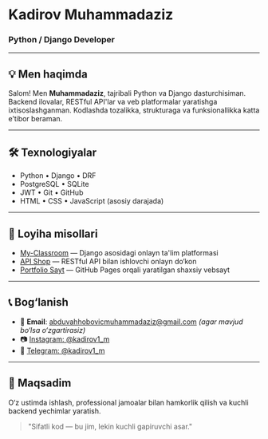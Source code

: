 # Kadirov Muhammadaziz

### Python / Django Developer

---

## 💡 Men haqimda

Salom! Men **Muhammadaziz**, tajribali Python va Django dasturchisiman. Backend ilovalar, RESTful API'lar va veb platformalar yaratishga ixtisoslashganman. Kodlashda tozalikka, strukturaga va funksionallikka katta e’tibor beraman.

---

## 🛠 Texnologiyalar

- Python • Django • DRF
- PostgreSQL • SQLite
- JWT • Git • GitHub
- HTML • CSS • JavaScript (asosiy darajada)

---

## 📂 Loyiha misollari

- [My-Classroom](https://github.com/kadirov111/my-classroom) — Django asosidagi onlayn ta'lim platformasi
- [API Shop](https://github.com/kadirov111/api-shop) — RESTful API bilan ishlovchi onlayn do‘kon
- [Portfolio Sayt](https://kadirov111.github.io) — GitHub Pages orqali yaratilgan shaxsiy vebsayt

---

## 📞 Bog‘lanish

- 📧 **Email**: abduvahhobovicmuhammadaziz@gmail.com *(agar mavjud bo‘lsa o‘zgartirasiz)*
- 📷 [Instagram: @kadirov1_m](https://instagram.com/kadirov1_m)
- 💬 [Telegram: @kadirov1_m](https://t.me/kadirov1_m)

---

## 📌 Maqsadim

O‘z ustimda ishlash, professional jamoalar bilan hamkorlik qilish va kuchli backend yechimlar yaratish.

> "Sifatli kod — bu jim, lekin kuchli gapiruvchi asar."

